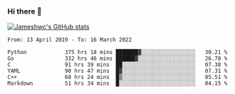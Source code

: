 ### Hi there 👋

[![Jameshwc's GitHub stats](https://github-readme-stats.vercel.app/api?username=jameshwc)](https://github.com/anuraghazra/github-readme-stats)

<!--START_SECTION:waka-->

```text
From: 13 April 2019 - To: 16 March 2022

Python            375 hrs 18 mins ███████▓░░░░░░░░░░░░░░░░░   30.21 %
Go                332 hrs 46 mins ██████▓░░░░░░░░░░░░░░░░░░   26.78 %
C                 91 hrs 39 mins  ██░░░░░░░░░░░░░░░░░░░░░░░   07.38 %
YAML              90 hrs 47 mins  █▓░░░░░░░░░░░░░░░░░░░░░░░   07.31 %
C++               68 hrs 24 mins  █▒░░░░░░░░░░░░░░░░░░░░░░░   05.51 %
Markdown          51 hrs 34 mins  █░░░░░░░░░░░░░░░░░░░░░░░░   04.15 %
```

<!--END_SECTION:waka-->